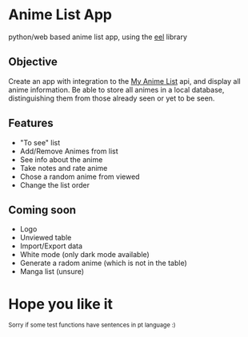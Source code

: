 # Anime List App
python/web based anime list app, using the [eel](https://github.com/ChrisKnott/Eel) library

## Objective
Create an app with integration to the [My Anime List](https://myanimelist.net/) api, and display all anime information. Be able to store all animes in a local database, distinguishing them from those already seen or yet to be seen.

## Features
- "To see" list
- Add/Remove Animes from list
- See info about the anime
- Take notes and rate anime
- Chose a random anime from viewed
- Change the list order

## Coming soon
- Logo
- Unviewed table
- Import/Export data
- White mode (only dark mode available)
- Generate a radom anime (which is not in the table)
- Manga list (unsure)

# Hope you like it

<small>Sorry if some test functions have sentences in pt language :)<small>